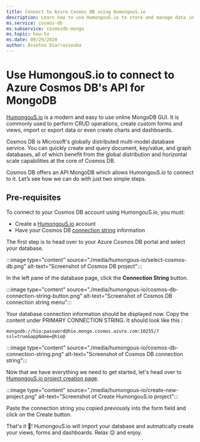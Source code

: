 ```yaml
---
title: Connect to Azure Cosmos DB using HumongouS.io
description: Learn how to use HumongouS.io to store and manage data in Azure Cosmos DB.
ms.service: cosmos-db
ms.subservice: cosmosdb-mongo
ms.topic: how-to
ms.date: 09/29/2020
author: Assetou Diarrassouba
---
```


# Use HumongouS.io to connect to Azure Cosmos DB's API for MongoDB

[HumongouS.io](https://www.humongous.io/) is a modern and easy to use online MongoDB GUI.
It is commonly used to perform CRUD operations, create custom forms and views, import or export data or even create charts and dashboards.

Cosmos DB is Microsoft's globally distributed multi-model database service.
You can quickly create and query document, key/value, and graph databases, all of which benefit from the global distribution and horizontal scale capabilities at the core of Cosmos DB.

Cosmos DB offers an API MongoDB which allows HumongouS.io to connect to it. Let’s see how we can do with just two simple steps.

## Pre-requisites

To connect to your Cosmos DB account using HumongouS.io, you must:

-   Create a [HumongouS.io](https://www.humongous.io/app/signup) account
-   Have your Cosmos DB [connection string](connect-mongodb-account.md) information

The first step is to head over to your Azure Cosmos DB portal and select your database.

:::image type="content" source="./media/humongous-io/select-cosmos-db.png" alt-text="Screenshot of Cosmos DB project":::

In the left pane of the database page, click the **Connection String** button.

:::image type="content" source="./media/humongous-io/cosmos-db-connection-string-button.png" alt-text="Screenshot of Cosmos DB connection string menu":::

Your database connection information should be displayed now.
Copy the content under PRIMARY CONNECTION STRING. It should look like this :

```
mongodb://hio:password@hio.mongo.cosmos.azure.com:10255/?ssl=true&appName=@hio@
```

:::image type="content" source="./media/humongous-io/cosmos-db-connection-string.png" alt-text="Screenshot of Cosmos DB connection string":::

Now that we have everything we need to get started, let's head over to [HumongouS.io project creation page](https://www.humongous.io/app/).

:::image type="content" source="./media/humongous-io/create-new-project.png" alt-text="Screenshot of Create HumongouS.io project":::

Paste the connection string you copied previously into the form field and click on the Create button.

That's it 👏! HumongouS.io will import your database and autmatically create your views, forms and dashboards. Relax 😌 and enjoy.

